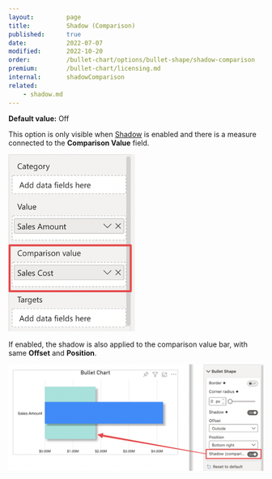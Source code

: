 ```yaml
---
layout:         page
title:          Shadow (Comparison)
published:      true
date:           2022-07-07
modified:   	2022-10-20
order:          /bullet-chart/options/bullet-shape/shadow-comparison
premium:        /bullet-chart/licensing.md
internal:       shadowComparison
related:
    - shadow.md
---
```


**Default value:** Off

This option is only visible when [Shadow](shadow.md) is enabled and there is a measure connected to the **Comparison Value** field. 

<img src="images/comparison-value-connected.png" width="250">

If enabled, the shadow is also applied to the comparison value bar, with same **Offset** and **Position**.

<img src="images/bullet-shape-shadow-comparison.png" width="700">
